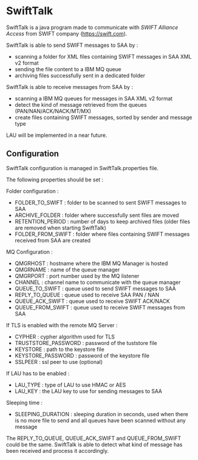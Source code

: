 # SwiftTalk
SwiftTalk is a java program made to communicate with *SWIFT Alliance Access* from SWIFT company (https://swift.com).

SwiftTalk is able to send SWIFT messages to SAA by :
- scanning a folder for XML files containing SWIFT messages in SAA XML v2 format
- sending the file content to a IBM MQ queue
- archiving files successfully sent in a dedicated folder

SwiftTalk is able to receive messages from SAA by :
- scanning a IBM MQ queues for messages in SAA XML v2 format
- detect the kind of message retrieved from the queues (PAN/NAN/ACK/NACK/MT/MX)
- create files containing SWIFT messages, sorted by sender and message type

LAU will be implemented in a near future.

## Configuration
SwiftTalk configuration is managed in SwiftTalk.properties file.

The following properties should be set :

Folder configuration :
- FOLDER_TO_SWIFT : folder to be scanned to sent SWIFT messages to SAA
- ARCHIVE_FOLDER : folder where successfully sent files are moved
- RETENTION_PERIOD : number of days to keep archived files (older files are removed when starting SwiftTalk)
- FOLDER_FROM_SWIFT : folder where files containing SWIFT messages received from SAA are created

MQ Configuration :
- QMGRHOST : hostname where the IBM MQ Manager is hosted
- QMGRNAME : name of the queue manager
- QMGRPORT : port number used by the MQ listener
- CHANNEL : channel name to communicate with the queue manager
- QUEUE_TO_SWIFT : queue used to send SWIFT messages to SAA
- REPLY_TO_QUEUE : queue used to receive SAA PAN / NAN
- QUEUE_ACK_SWIFT : queue used to receive SWIFT ACK/NACK
- QUEUE_FROM_SWIFT : queue used to receive SWIFT messages from SAA

If TLS is enabled with the remote MQ Server :
- CYPHER : cypher algorithm used for TLS
- TRUSTSTORE_PASSWORD : password of the tuststore file
- KEYSTORE : path to the keystore file
- KEYSTORE_PASSWORD : password of the keystore file
- SSLPEER : ssl peer to use (optional)

If LAU has to be enabled :
- LAU_TYPE : type of LAU to use HMAC or AES
- LAU_KEY : the LAU key to use for sending messages to SAA

Sleeping time :
- SLEEPING_DURATION : sleeping duration in seconds, used when there is no more file to send and all queues have been scanned without any message

The REPLY_TO_QUEUE, QUEUE_ACK_SWIFT and QUEUE_FROM_SWIFT could be the same. SwiftTalk is able to detect what kind of message has been received and process it accordingly.
